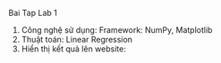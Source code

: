Bai Tap Lab 1
1. Công nghệ sử dụng:
Framework:
NumPy, Matplotlib
2. Thuật toán:
Linear Regression
3. Hiển thị kết quả lên website:

